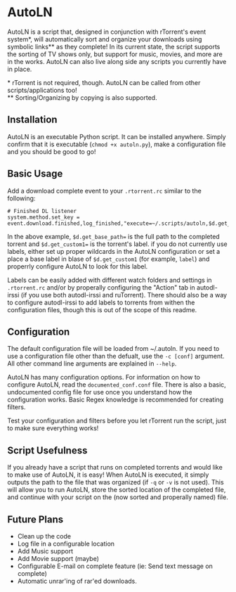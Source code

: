 # AutoLN

AutoLN is a script that, designed in conjunction with rTorrent's event system\*, will
automatically sort and organize your downloads using symbolic links\*\* as they
complete! In its current state, the script supports the sorting of TV shows
only, but support for music, movies, and more are in the works. AutoLN can also
live along side any scripts you currently have in place.

\* rTorrent is not required, though. AutoLN can be called from other scripts/applications too!<br>
\*\* Sorting/Organizing by copying is also supported.


## Installation

AutoLN is an executable Python script. It can be installed anywhere. Simply
confirm that it is executable (`chmod +x autoln.py`), make a configuration
file and you should be good to go!

## Basic Usage

Add a download complete event to your `.rtorrent.rc` similar to the
following:

	# Finished DL listener
	system.method.set_key = event.download.finished,log_finished,"execute=~/.scripts/autoln,$d.get_base_path=,$d.get_custom1="

In the above example, `$d.get_base_path=` is the full path to the completed
torrent and `$d.get_custom1=` is the torrent's label. if you do not currently
use labels, either set up proper wildcards in the AutoLN configuration or
set a place a base label in blase of `$d.get_custom1` (for example, `label`)
and properrly configure AutoLN to look for this label.

Labels can be easily added with different watch folders and settings in
`.rtorrent.rc` and/or by properally configuring the "Action" tab in
autodl-irssi (if you use both autodl-irssi and ruTorrent). There should
also be a way to configure autodl-irssi to add labels to torrents from
withen the configuration files, though this is out of the scope of this
readme.

## Configuration

The default configuration file will be loaded from ~/.autoln. If you need to
use a configuration file other than the defualt, use the `-c [conf]`
argument. All other command line arguments are explained in `--help`.

AutoLN has many configuration options. For information on how to configure
AutoLN, read the `documented_conf.conf` file. There is also a basic,
undocumented config file for use once you understand how the configuration
works. Basic Regex knowledge is recommended for creating filters.

Test your configuration and filters before you let rTorrent run the script,
just to make sure everything works!

## Script Usefulness

If you already have a script that runs on completed torrents and would like
to make use of AutoLN, it is easy! When AutoLN is executed, it simply outputs
the path to the file that was organized (if `-q` or `-v` is not used). This
will allow you to run AutoLN, store the sorted location of the completed file,
and continue with your script on the (now sorted and properally named) file.

## Future Plans

* Clean up the code
* Log file in a configurable location
* Add Music support
* Add Movie support (maybe)
* Configurable E-mail on complete feature (ie: Send text message on complete)
* Automatic unrar'ing of rar'ed downloads.
